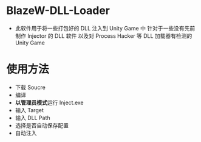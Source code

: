 # BlazeW-DLL-Loader
- 此软件用于将一些打包好的 DLL 注入到 Unity Game 中 针对于一些没有先前制作 Injector 的 DLL 软件 以及对 Process Hacker 等 DLL 加载器有检测的 Unity Game

# 使用方法
- 下载 Soucre
- 编译
- **以管理员模式**运行 Inject.exe
- 输入 Target
- 输入 DLL Path
- 选择是否自动保存配置
- 自动注入
